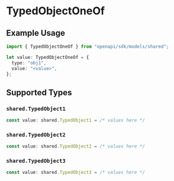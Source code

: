 # TypedObjectOneOf

## Example Usage

```typescript
import { TypedObjectOneOf } from "openapi/sdk/models/shared";

let value: TypedObjectOneOf = {
  type: "obj1",
  value: "<value>",
};
```

## Supported Types

### `shared.TypedObject1`

```typescript
const value: shared.TypedObject1 = /* values here */
```

### `shared.TypedObject2`

```typescript
const value: shared.TypedObject2 = /* values here */
```

### `shared.TypedObject3`

```typescript
const value: shared.TypedObject3 = /* values here */
```


